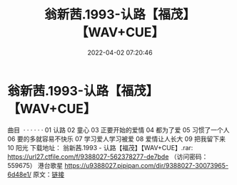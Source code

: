﻿---
title: 翁新茜.1993-认路【福茂】【WAV+CUE】
date: 2022-04-02 07:20:46
categories: WAV车载音乐、镜像
tags: 国语流行
---
# 翁新茜.1993-认路【福茂】【WAV+CUE】

曲目  · · · · · ·
01 认路
02 童心
03 正要开始的爱情
04 都为了爱
05 习惯了一个人
06 要的多就容易不快乐
07 学习爱人学习被爱
08 爱情让人长大
09 把我留下来
10 阳光
下载地址：
翁新茜.1993 - 认路【福茂】【WAV+CUE】.rar: https://url27.ctfile.com/f/9388027-562378277-de7bde
（访问密码：559675）
港台歌星
https://u9388027.pipipan.com/dir/9388027-30073965-6d48e1/
原文：[链接](https://blog.sina.com.cn/s/blog_1647c7e7601030wh2.html)